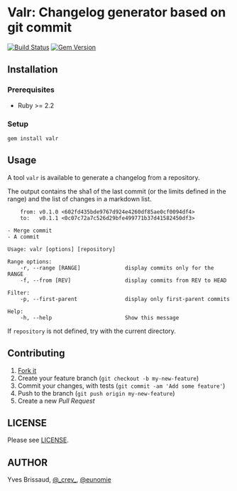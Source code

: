 Valr: Changelog generator based on git commit
=============================================

[![Build Status](https://travis-ci.org/eunomie/valr.svg?branch=master)](https://travis-ci.org/eunomie/valr) [![Gem Version](https://badge.fury.io/rb/valr.svg)](https://badge.fury.io/rb/valr)

Installation
------------

### Prerequisites

- Ruby >= 2.2

### Setup

```
gem install valr
```

Usage
-----

A tool `valr` is available to generate a changelog from a repository.

The output contains the sha1 of the last commit (or the limits defined in the range)
and the list of changes in a markdown list.

```
    from: v0.1.0 <602fd435bde9767d924e4260df85ae0cf0094df4>
    to:   v0.1.1 <0c07c72a7c526d29bfe499771b37d41582450df3>

- Merge commit
- A commit
```

```
Usage: valr [options] [repository]

Range options:
    -r, --range [RANGE]              display commits only for the RANGE
    -f, --from [REV]                 display commits from REV to HEAD

Filter:
    -p, --first-parent               display only first-parent commits

Help:
    -h, --help                       Show this message
```

If `repository` is not defined, try with the current directory.

Contributing
------------

1. [Fork it](https://github.com/eunomie/valr/fork)
2. Create your feature branch (`git checkout -b my-new-feature`)
3. Commit your changes, with tests (`git commit -am 'Add some feature'`)
4. Push to the branch (`git push origin my-new-feature`)
5. Create a new _Pull Request_

LICENSE
-------

Please see [LICENSE][].

AUTHOR
------

Yves Brissaud, [@\_crev_](https://twiter.com/_crev_), [@eunomie](https://github.com/eunomie)

[LICENSE]: https://github.com/eunomie/valr/blob/master/LICENSE

